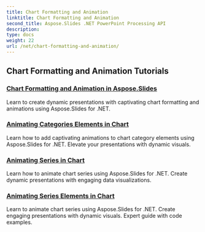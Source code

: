 ```yaml
---
title: Chart Formatting and Animation
linktitle: Chart Formatting and Animation
second_title: Aspose.Slides .NET PowerPoint Processing API
description: 
type: docs
weight: 22
url: /net/chart-formatting-and-animation/
---
```


## Chart Formatting and Animation Tutorials
### [Chart Formatting and Animation in Aspose.Slides](./chart-formatting-and-animation/)
Learn to create dynamic presentations with captivating chart formatting and animations using Aspose.Slides for .NET.
### [Animating Categories Elements in Chart](./animating-categories-elements/)
Learn how to add captivating animations to chart category elements using Aspose.Slides for .NET. Elevate your presentations with dynamic visuals.
### [Animating Series in Chart](./animating-series/)
Learn how to animate chart series using Aspose.Slides for .NET. Create dynamic presentations with engaging data visualizations.
### [Animating Series Elements in Chart](./animating-series-elements/)
Learn to animate chart series using Aspose.Slides for .NET. Create engaging presentations with dynamic visuals. Expert guide with code examples.
